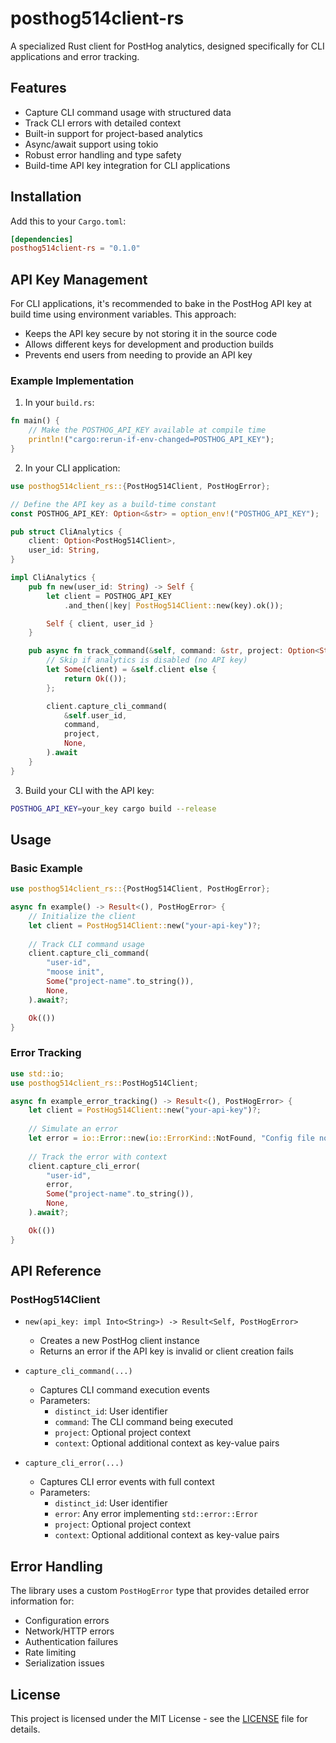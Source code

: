 # posthog514client-rs

A specialized Rust client for PostHog analytics, designed specifically for CLI applications and error tracking.

## Features

- Capture CLI command usage with structured data
- Track CLI errors with detailed context
- Built-in support for project-based analytics
- Async/await support using tokio
- Robust error handling and type safety
- Build-time API key integration for CLI applications

## Installation

Add this to your `Cargo.toml`:

```toml
[dependencies]
posthog514client-rs = "0.1.0"
```

## API Key Management

For CLI applications, it's recommended to bake in the PostHog API key at build time using environment variables. This approach:
- Keeps the API key secure by not storing it in the source code
- Allows different keys for development and production builds
- Prevents end users from needing to provide an API key

### Example Implementation

1. In your `build.rs`:
```rust
fn main() {
    // Make the POSTHOG_API_KEY available at compile time
    println!("cargo:rerun-if-env-changed=POSTHOG_API_KEY");
}
```

2. In your CLI application:
```rust
use posthog514client_rs::{PostHog514Client, PostHogError};

// Define the API key as a build-time constant
const POSTHOG_API_KEY: Option<&str> = option_env!("POSTHOG_API_KEY");

pub struct CliAnalytics {
    client: Option<PostHog514Client>,
    user_id: String,
}

impl CliAnalytics {
    pub fn new(user_id: String) -> Self {
        let client = POSTHOG_API_KEY
            .and_then(|key| PostHog514Client::new(key).ok());

        Self { client, user_id }
    }

    pub async fn track_command(&self, command: &str, project: Option<String>) -> Result<(), PostHogError> {
        // Skip if analytics is disabled (no API key)
        let Some(client) = &self.client else {
            return Ok(());
        };

        client.capture_cli_command(
            &self.user_id,
            command,
            project,
            None,
        ).await
    }
}
```

3. Build your CLI with the API key:
```bash
POSTHOG_API_KEY=your_key cargo build --release
```

## Usage

### Basic Example

```rust
use posthog514client_rs::{PostHog514Client, PostHogError};

async fn example() -> Result<(), PostHogError> {
    // Initialize the client
    let client = PostHog514Client::new("your-api-key")?;
    
    // Track CLI command usage
    client.capture_cli_command(
        "user-id",
        "moose init",
        Some("project-name".to_string()),
        None,
    ).await?;

    Ok(())
}
```

### Error Tracking

```rust
use std::io;
use posthog514client_rs::PostHog514Client;

async fn example_error_tracking() -> Result<(), PostHogError> {
    let client = PostHog514Client::new("your-api-key")?;
    
    // Simulate an error
    let error = io::Error::new(io::ErrorKind::NotFound, "Config file not found");
    
    // Track the error with context
    client.capture_cli_error(
        "user-id",
        error,
        Some("project-name".to_string()),
        None,
    ).await?;

    Ok(())
}
```

## API Reference

### PostHog514Client

- `new(api_key: impl Into<String>) -> Result<Self, PostHogError>`
  - Creates a new PostHog client instance
  - Returns an error if the API key is invalid or client creation fails

- `capture_cli_command(...)` 
  - Captures CLI command execution events
  - Parameters:
    - `distinct_id`: User identifier
    - `command`: The CLI command being executed
    - `project`: Optional project context
    - `context`: Optional additional context as key-value pairs

- `capture_cli_error(...)`
  - Captures CLI error events with full context
  - Parameters:
    - `distinct_id`: User identifier
    - `error`: Any error implementing `std::error::Error`
    - `project`: Optional project context
    - `context`: Optional additional context as key-value pairs

## Error Handling

The library uses a custom `PostHogError` type that provides detailed error information for:
- Configuration errors
- Network/HTTP errors
- Authentication failures
- Rate limiting
- Serialization issues

## License

This project is licensed under the MIT License - see the [LICENSE](LICENSE) file for details. 